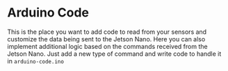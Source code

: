 # Arduino Code

This is the place you want to add code to read from your sensors
and customize the data being sent to the Jetson Nano. Here you can
also implement additional logic based on the commands received from
the Jetson Nano. Just add a new type of command and write code to
handle it in `arduino-code.ino`
